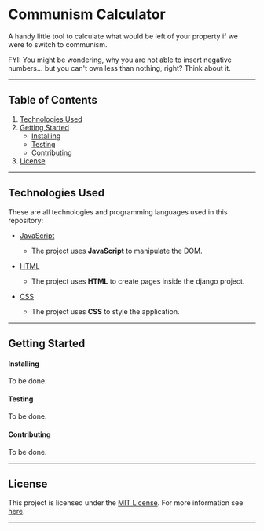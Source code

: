 # Communism Calculator
A handy little tool to calculate what would be left of your property if we were to switch to communism.

FYI: You might be wondering, why you are not able to insert negative numbers... but you can't own less than nothing, right? Think about it.

---

Table of Contents
------

1. [Technologies Used](#technologies-used)
2. [Getting Started](#getting-started)
    - [Installing](#installing)
    - [Testing](#testing)
    - [Contributing](#contributing)
3. [License](#license)

---

Technologies Used
------

These are all technologies and programming languages used in this repository:

- [JavaScript](https://www.w3schools.com/js/)
    - The project uses **JavaScript** to manipulate the DOM.

- [HTML](https://www.w3.org/)
    - The project uses **HTML** to create pages inside the django project.

- [CSS](https://www.w3.org/)
    - The project uses **CSS** to style the application.

---

Getting Started
------

#### Installing

To be done.

#### Testing

To be done.

#### Contributing

To be done.

---

License
------

This project is licensed under the [MIT License](/LICENSE). For more information see [here](https://opensource.org/license/mit/).

---
